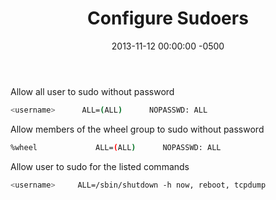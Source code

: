 ﻿---
title:  Configure Sudoers
date:   2013-11-12 00:00:00 -0500
categories: IT
---

Allow all user to sudo without password

```bash
<username>      ALL=(ALL)      NOPASSWD: ALL
```

Allow members of the wheel group to sudo without password

```bash
%wheel             ALL=(ALL)      NOPASSWD: ALL
```

Allow user to sudo for the listed commands

```bash
<username>     ALL=/sbin/shutdown -h now, reboot, tcpdump
```

